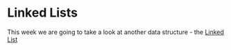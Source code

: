 # Linked Lists

This week we are going to take a look at another data structure - the [Linked List](https://en.wikipedia.org/wiki/Linked_list)
